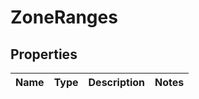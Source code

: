 # ZoneRanges

## Properties
Name | Type | Description | Notes
------------ | ------------- | ------------- | -------------
